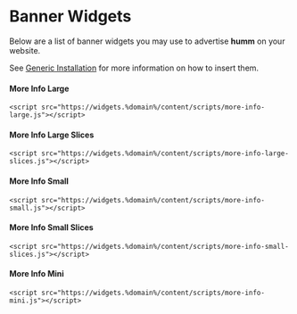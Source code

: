 # Banner Widgets

Below are a list of banner widgets you may use to advertise **humm** on your website.

See [Generic Installation](../installation) for more information on how to insert them.

#### More Info Large

```
<script src="https://widgets.%domain%/content/scripts/more-info-large.js"></script>
```

<script src="https://widgets.%domain%/content/scripts/more-info-large.js"></script>

#### More Info Large Slices

```
<script src="https://widgets.%domain%/content/scripts/more-info-large-slices.js"></script>
```

<script src="https://widgets.%domain%/content/scripts/more-info-large-slices.js"></script>

#### More Info Small

```
<script src="https://widgets.%domain%/content/scripts/more-info-small.js"></script>
```

<script src="https://widgets.%domain%/content/scripts/more-info-small.js"></script>

#### More Info Small Slices

```
<script src="https://widgets.%domain%/content/scripts/more-info-small-slices.js"></script>
```

<script src="https://widgets.%domain%/content/scripts/more-info-small-slices.js"></script>

#### More Info Mini

```
<script src="https://widgets.%domain%/content/scripts/more-info-mini.js"></script>
```

<script src="https://widgets.%domain%/content/scripts/more-info-mini.js"></script>

